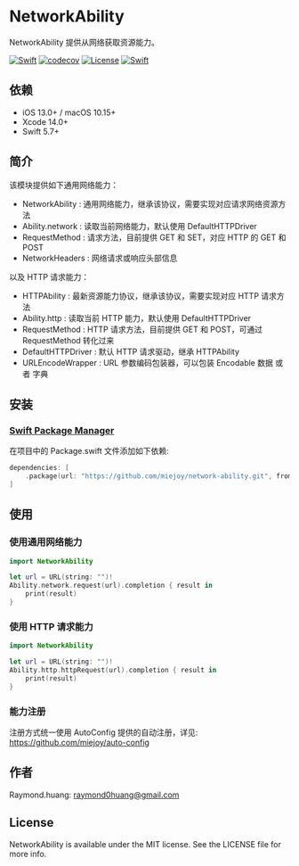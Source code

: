 # NetworkAbility

NetworkAbility 提供从网络获取资源能力。

[![Swift](https://github.com/miejoy/network-ability/actions/workflows/test.yml/badge.svg)](https://github.com/miejoy/network-ability/actions/workflows/test.yml)
[![codecov](https://codecov.io/gh/miejoy/network-ability/branch/main/graph/badge.svg)](https://codecov.io/gh/miejoy/network-ability)
[![License](https://img.shields.io/badge/license-MIT-brightgreen.svg)](LICENSE)
[![Swift](https://img.shields.io/badge/swift-5.7-brightgreen.svg)](https://swift.org)

## 依赖

- iOS 13.0+ / macOS 10.15+
- Xcode 14.0+
- Swift 5.7+

## 简介

该模块提供如下通用网络能力：
- NetworkAbility : 通用网络能力，继承该协议，需要实现对应请求网络资源方法
- Ability.network : 读取当前网络能力，默认使用 DefaultHTTPDriver
- RequestMethod : 请求方法，目前提供 GET 和 SET，对应 HTTP 的 GET 和 POST
- NetworkHeaders : 网络请求或响应头部信息

以及 HTTP 请求能力：
- HTTPAbility : 最新资源能力协议，继承该协议，需要实现对应 HTTP 请求方法
- Ability.http : 读取当前 HTTP 能力，默认使用 DefaultHTTPDriver
- RequestMethod : HTTP 请求方法，目前提供 GET 和 POST，可通过 RequestMethod 转化过来
- DefaultHTTPDriver : 默认 HTTP 请求驱动，继承 HTTPAbility
- URLEncodeWrapper : URL 参数编码包装器，可以包装 Encodable 数据 或者 字典

## 安装

### [Swift Package Manager](https://github.com/apple/swift-package-manager)

在项目中的 Package.swift 文件添加如下依赖:

```swift
dependencies: [
    .package(url: "https://github.com/miejoy/network-ability.git", from: "0.1.0"),
]
```

## 使用

### 使用通用网络能力

```swift
import NetworkAbility

let url = URL(string: "")!
Ability.network.request(url).completion { result in
    print(result)
}

```

### 使用 HTTP 请求能力

```swift
import NetworkAbility

let url = URL(string: "")!
Ability.http.httpRequest(url).completion { result in
    print(result)
}

```

### 能力注册

注册方式统一使用 AutoConfig 提供的自动注册，详见: https://github.com/miejoy/auto-config


## 作者

Raymond.huang: raymond0huang@gmail.com

## License

NetworkAbility is available under the MIT license. See the LICENSE file for more info.
